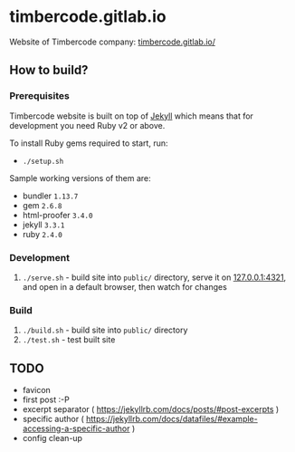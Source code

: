 # timbercode.gitlab.io

Website of Timbercode company:
 [timbercode.gitlab.io/]( http://timbercode.gitlab.io/ )

## How to build?

### Prerequisites

Timbercode website is built on top of
 [Jekyll]( https://jekyllrb.com/ ) which means that for
 development you need Ruby v2 or above.
 
To install Ruby gems required to start, run:
* `./setup.sh`
 
Sample working versions of them are:
* bundler `1.13.7`
* gem `2.6.8`
* html-proofer `3.4.0`
* jekyll `3.3.1`
* ruby `2.4.0`

### Development

1. `./serve.sh` - build site into `public/` directory,
   serve it on [127.0.0.1:4321]( http://127.0.0.1:4321/ ),
   and open in a default browser, then watch for changes

### Build

1. `./build.sh` - build site into `public/` directory
2. `./test.sh` - test built site

## TODO

* favicon
* first post :-P
* excerpt separator ( https://jekyllrb.com/docs/posts/#post-excerpts )
* specific author ( https://jekyllrb.com/docs/datafiles/#example-accessing-a-specific-author )
* config clean-up